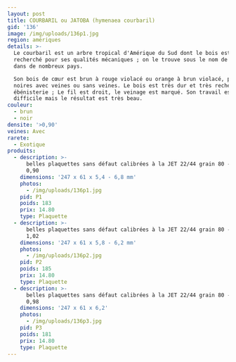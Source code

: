 ```yaml
---
layout: post
title: COURBARIL ou JATOBA (hymenaea courbaril)
gid: '136'
image: /img/uploads/136p1.jpg
region: amériques
details: >-
  Le courbaril est un arbre tropical d'Amérique du Sud dont le bois est
  recherché pour ses qualités mécaniques ; on le trouve sous le nom de jatoba
  dans de nombreux pays. 

  Son bois de cœur est brun à rouge violacé ou orange à brun violacé, presque
  noires avec veines ou sans veines. Le bois est très dur et très recherché en
  ébénisterie ; Le fil est droit, le veinage est marqué. Son travail est assez
  difficile mais le résultat est très beau.
couleur:
  - brun
  - noir
densite: '>0,90'
veines: Avec
rarete:
  - Exotique
produits:
  - description: >-
      belles plaquettes sans défaut calibrées à la JET 22/44 grain 80 - densité
      0,90
    dimensions: '247 x 61 x 5,4 - 6,8 mm'
    photos:
      - /img/uploads/136p1.jpg
    pid: P1
    poids: 183
    prix: 14.80
    type: Plaquette
  - description: >-
      belles plaquettes sans défaut calibrées à la JET 22/44 grain 80 - densité
      1,02
    dimensions: '247 x 61 x 5,8 - 6,2 mm'
    photos:
      - /img/uploads/136p2.jpg
    pid: P2
    poids: 185
    prix: 14.80
    type: Plaquette
  - description: >-
      belles plaquettes sans défaut calibrées à la JET 22/44 grain 80 - densité
      0,98
    dimensions: '247 x 61 x 6,2'
    photos:
      - /img/uploads/136p3.jpg
    pid: P3
    poids: 181
    prix: 14.80
    type: Plaquette
---
```


